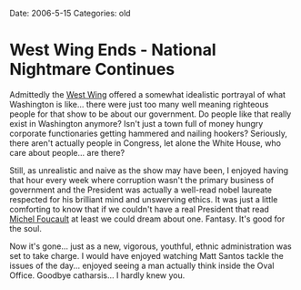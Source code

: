 Date: 2006-5-15
Categories: old

# West Wing Ends - National Nightmare Continues

Admittedly the <a href="http://www.nbc.com/The_West_Wing/">West Wing</a> offered a somewhat idealistic portrayal of what Washington is like... there were just too many well meaning righteous people for that show to be about our government.  Do people like that really exist in Washington anymore?  Isn't just a town full of money hungry corporate functionaries getting hammered and nailing hookers? Seriously, there aren't actually people in Congress, let alone the White House, who care about people... are there?

Still, as unrealistic and naive as the show may have been, I enjoyed having that hour every week where corruption wasn't the primary business of government and the President was actually a well-read nobel laureate respected for his brilliant mind and unswerving ethics.  It was just a little comforting to know that if we couldn't have a real President that read<a href="http://en.wikipedia.org/wiki/Michel_Foucault"> Michel Foucault</a> at least we could dream about one.  Fantasy.  It's good for the soul.

Now it's gone... just as a new, vigorous, youthful, ethnic administration was set to take charge.  I would have enjoyed watching Matt Santos tackle the issues of the day... enjoyed seeing a man actually think inside the Oval Office.  Goodbye catharsis... I hardly knew you.

